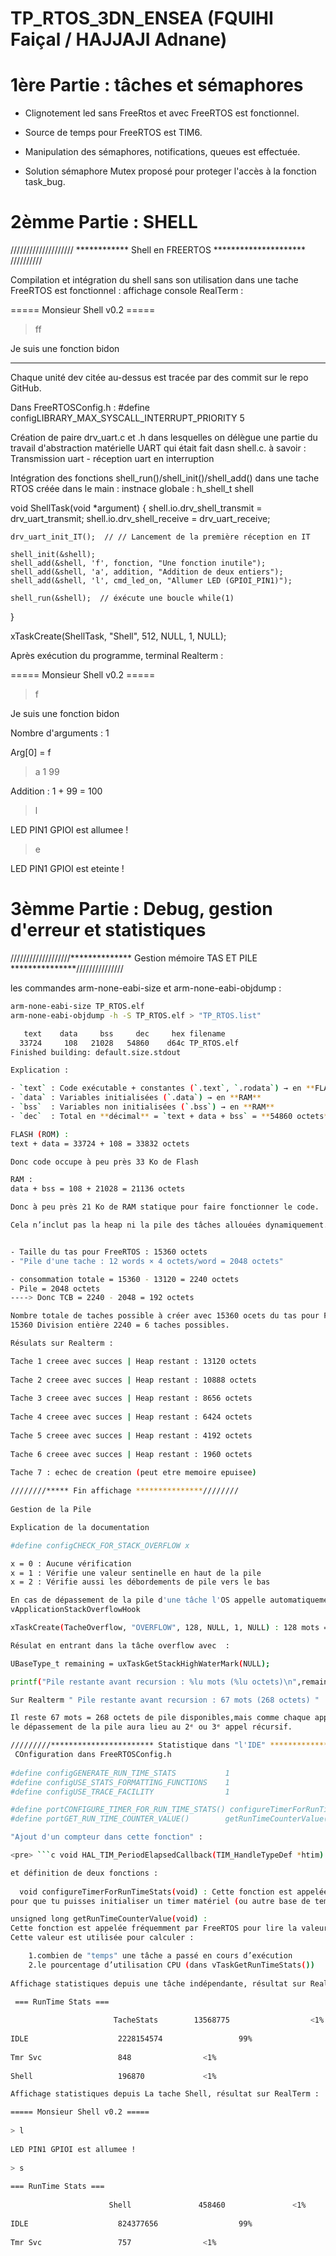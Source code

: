 # TP_RTOS_3DN_ENSEA (FQUIHI Faiçal / HAJJAJI Adnane)

# 1ère Partie : tâches et sémaphores

- Clignotement led sans FreeRtos et avec FreeRTOS est fonctionnel.

- Source de temps pour FreeRTOS est TIM6.

- Manipulation des sémaphores, notifications, queues est effectuée.

- Solution sémaphore Mutex proposé pour proteger l'accès à la fonction task_bug.


# 2èmme Partie : SHELL

//////////////////// ************ Shell en FREERTOS ********************* //////////

Compilation et intégration du shell sans son utilisation dans une tache FreeRTOS est fonctionnel :
affichage console RealTerm :

===== Monsieur Shell v0.2 =====
                                               
> ff
                                                                          
                                                                           
Je suis une fonction bidon

*****************
Chaque unité dev citée au-dessus est tracée par des commit sur le repo GitHub.



Dans FreeRTOSConfig.h : #define configLIBRARY_MAX_SYSCALL_INTERRUPT_PRIORITY 5

Création de paire drv_uart.c et .h dans lesquelles on délègue une partie du travail d'abstraction matérielle UART qui était fait dasn shell.c. à savoir : 
Transmission uart - réception uart en interruption

Intégration des fonctions shell_run()/shell_init()/shell_add() dans une tache RTOS créée dans le main :
instnace globale : h_shell_t shell

void ShellTask(void *argument) {
    shell.io.drv_shell_transmit = drv_uart_transmit;
    shell.io.drv_shell_receive  = drv_uart_receive;

    drv_uart_init_IT();  // // Lancement de la première réception en IT

    shell_init(&shell);
    shell_add(&shell, 'f', fonction, "Une fonction inutile");
    shell_add(&shell, 'a', addition, "Addition de deux entiers");
    shell_add(&shell, 'l', cmd_led_on, "Allumer LED (GPIOI_PIN1)");

    shell_run(&shell);  // éxécute une boucle while(1)
}

xTaskCreate(ShellTask, "Shell", 512, NULL, 1, NULL);

Après exécution du programme, terminal Realterm :
                                                                                
===== Monsieur Shell v0.2 =====
                                               
> f
                                                                           
Je suis une fonction bidon
                                                    
Nombre d'arguments : 1
                                                        
Arg[0] = f
                                                                    
> a 1 99
                                                                      
Addition : 1 + 99 = 100
                                                       
> l
                                                                           
LED PIN1 GPIOI est allumee !
                                                  
> e
                                                                           
LED PIN1 GPIOI est eteinte !
                                                  
>       

# 3èmme Partie : Debug, gestion d'erreur et statistiques

///////////////////************** Gestion mémoire TAS ET PILE ***************///////////////

les commandes arm-none-eabi-size et arm-none-eabi-objdump :
```bash
arm-none-eabi-size TP_RTOS.elf
arm-none-eabi-objdump -h -S TP_RTOS.elf > "TP_RTOS.list"

   text	   data	    bss	    dec	    hex	filename
  33724	    108	  21028	  54860	   d64c	TP_RTOS.elf
Finished building: default.size.stdout

Explication :

- `text` : Code exécutable + constantes (`.text`, `.rodata`) → en **FLASH/ROM**
- `data` : Variables initialisées (`.data`) → en **RAM**
- `bss`  : Variables non initialisées (`.bss`) → en **RAM**
- `dec`  : Total en **décimal** = `text + data + bss` = **54860 octets**

FLASH (ROM) :
text + data = 33724 + 108 = 33832 octets

Donc code occupe à peu près 33 Ko de Flash

RAM :
data + bss = 108 + 21028 = 21136 octets

Donc à peu près 21 Ko de RAM statique pour faire fonctionner le code.

Cela n’inclut pas la heap ni la pile des tâches allouées dynamiquement.


- Taille du tas pour FreeRTOS : 15360 octets
- "Pile d'une tache : 12 words × 4 octets/word = 2048 octets"

- consommation totale = 15360 - 13120 = 2240 octets
- Pile = 2048 octets
----> Donc TCB = 2240 - 2048 = 192 octets

Nombre totale de taches possible à créer avec 15360 ocets du tas pour FREERTOS :
15360 Division entière 2240 = 6 taches possibles.

Résulats sur Realterm :

Tache 1 creee avec succes | Heap restant : 13120 octets
                       
Tache 2 creee avec succes | Heap restant : 10888 octets
                                              
Tache 3 creee avec succes | Heap restant : 8656 octets
                                                                      
Tache 4 creee avec succes | Heap restant : 6424 octets
              
Tache 5 creee avec succes | Heap restant : 4192 octets
                                      
Tache 6 creee avec succes | Heap restant : 1960 octets
                                                              
Tache 7 : echec de creation (peut etre memoire epuisee) 

////////***** Fin affichage ***************////////
  
Gestion de la Pile

Explication de la documentation

#define configCHECK_FOR_STACK_OVERFLOW x

x = 0 : Aucune vérification
x = 1 : Vérifie une valeur sentinelle en haut de la pile
x = 2 : Vérifie aussi les débordements de pile vers le bas

En cas de dépassement de la pile d'une tâche l'OS appelle automatiquement la foncion : 
vApplicationStackOverflowHook

xTaskCreate(TacheOverflow, "OVERFLOW", 128, NULL, 1, NULL) : 128 mots = 128 *4 = 512 ocets.

Résulat en entrant dans la tâche overflow avec  : 

UBaseType_t remaining = uxTaskGetStackHighWaterMark(NULL);

printf("Pile restante avant recursion : %lu mots (%lu octets)\n",remaining, remaining * sizeof(StackType_t));

Sur Realterm " Pile restante avant recursion : 67 mots (268 octets) "

Il reste 67 mots = 268 octets de pile disponibles,mais comme chaque appel récursif consomme environ 128 octets, 
le dépassement de la pile aura lieu au 2ᵉ ou 3ᵉ appel récursif.

/////////*********************** Statistique dans "l'IDE" ***************************////////
 COnfiguration dans FreeRTOSConfig.h
 
#define configGENERATE_RUN_TIME_STATS           1
#define configUSE_STATS_FORMATTING_FUNCTIONS    1
#define configUSE_TRACE_FACILITY                1

#define portCONFIGURE_TIMER_FOR_RUN_TIME_STATS() configureTimerForRunTimeStats()
#define portGET_RUN_TIME_COUNTER_VALUE()        getRunTimeCounterValue()

"Ajout d'un compteur dans cette fonction" :

<pre> ```c void HAL_TIM_PeriodElapsedCallback(TIM_HandleTypeDef *htim) { if (htim->Instance == TIM6) { HAL_IncTick(); // Incrémente le tick système (HAL) tim6_overflow_count++; // Compteur FreeRTOS pour les stats CPU } } ``` </pre>

et définition de deux fonctions :  
  
  void configureTimerForRunTimeStats(void) : Cette fonction est appelée automatiquement par FreeRTOS au démarrage, 
pour que tu puisses initialiser un timer matériel (ou autre base de temps) qui sera utilisé comme source de mesure.

unsigned long getRunTimeCounterValue(void) : 
Cette fonction est appelée fréquemment par FreeRTOS pour lire la valeur actuelle du "compteur de temps". 
Cette valeur est utilisée pour calculer :

	1.combien de "temps" une tâche a passé en cours d’exécution
	2.le pourcentage d’utilisation CPU (dans vTaskGetRunTimeStats())
	
Affichage statistiques depuis une tâche indépendante, résultat sur RealTerm :

 === RunTime Stats ===
                                                         
                       TacheStats     	 13568775	       	       <1%
           
IDLE           	        2228154574	     	       99%
                           
Tmr Svc        	        848	    	       <1%
                                   
Shell          	        196870	 	       <1%

Affichage statistiques depuis La tache Shell, résultat sur RealTerm :   

===== Monsieur Shell v0.2 =====
                                               
> l
                                                                           
LED PIN1 GPIOI est allumee !
                                                  
> s
                                                                           
=== RunTime Stats ===
                                                          
                      Shell          	  458460	 	       <1%
                   
IDLE           	        824377656	      	       99%
                           
Tmr Svc        	        757	    	       <1%
  
 






